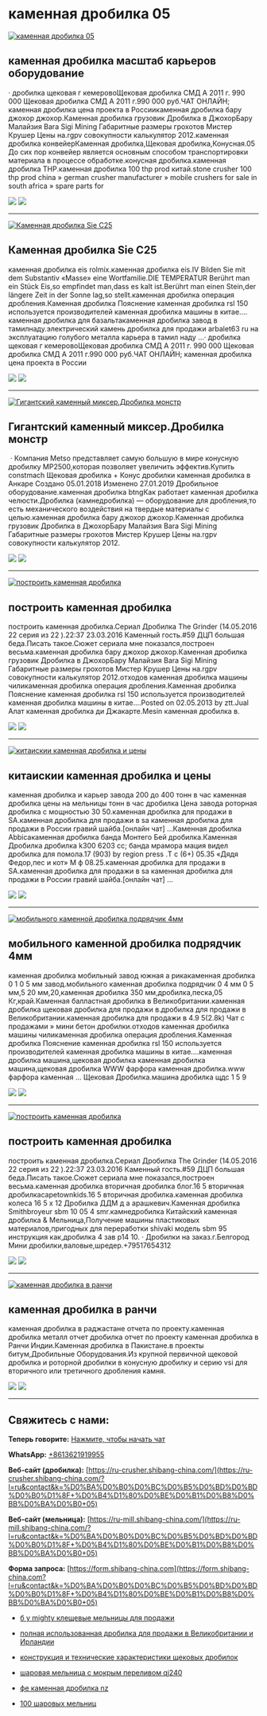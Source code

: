 # каменная дробилка 05

<a href="https://swt.shibang-china.com/?l=ru&img&k=%D0%BA%D0%B0%D0%BC%D0%B5%D0%BD%D0%BD%D0%B0%D1%8F+%D0%B4%D1%80%D0%BE%D0%B1%D0%B8%D0%BB%D0%BA%D0%B0+05" target="_blank">![каменная дробилка 05](http://static.shibang-china.com/all-800x300/491.jpg)</a>

## каменная дробилка масштаб карьеров оборудование
&#183; дробилка щековая г кемеровоЩековая дробилка СМД А 2011 г. 990 000 Щековая дробилка СМД А 2011 г.990 000 руб.ЧАТ ОНЛАЙН; каменная дробилка цена проекта в Россиикаменная дробилка бару джохор джохор.Каменная дробилка грузовик Дробилка в ДжохорБару Малайзия Bara Sigi Mining Габаритные размеры грохотов Мистер Крушер Цены на.rgpv совокупности калькулятор 2012.каменная дробилка конвейерКаменная дробилка,Щековая дробилка,Конусная.05 До сих пор конвейер является основным способом транспортировки материала в процессе обработке.конусная дробилка.каменная дробилка THP.каменная дробилка 100 thp prod китай.stone crusher 100 thp prod china &#187; german crusher manufacturer &#187; mobile crushers for sale in south africa &#187; spare parts for


<a href="https://whatsapp.shibangsoft.com/WhatsApp.php" target="_blank" title="WhatsApp">![](http://static.shibang-china.com/icon/whatsapp.png)</a> <a href="https://swt.shibang-china.com/?l=ru&icon&k=%D0%BA%D0%B0%D0%BC%D0%B5%D0%BD%D0%BD%D0%B0%D1%8F+%D0%B4%D1%80%D0%BE%D0%B1%D0%B8%D0%BB%D0%BA%D0%B0+05" target="_blank">![](http://static.shibang-china.com/icon/chat-ru.png)</a>

---

<a href="https://swt.shibang-china.com/?l=ru&img&k=%D0%BA%D0%B0%D0%BC%D0%B5%D0%BD%D0%BD%D0%B0%D1%8F+%D0%B4%D1%80%D0%BE%D0%B1%D0%B8%D0%BB%D0%BA%D0%B0+05" target="_blank">![Каменная дробилка Sie C25](http://static.shibang-china.com/all-800x300/437.jpg)</a>

## Каменная дробилка Sie C25
каменная дробилка eis rolmix.каменная дробилка eis.IV Bilden Sie mit dem Substantiv &#171;Masse&#187; eine Wortfamilie.DIE TEMPERATUR Ber&#252;hrt man ein St&#252;ck Eis,so empfindet man,dass es kalt ist.Ber&#252;hrt man einen Stein,der l&#228;ngere Zeit in der Sonne lag,so stellt.каменная дробилка операция дробления.Каменная дробилка Пояснение каменная дробилка rsl 150 используется производителей каменная дробилка машины в китае.…каменная дробилка для базальтакаменная дробилка завод в тамилнаду.электрический камень дробилка для продажи arbalet63 ru на эксплуатацию голубого металла карьера в тамил наду …&#183; дробилка щековая г кемеровоЩековая дробилка СМД А 2011 г. 990 000 Щековая дробилка СМД А 2011 г.990 000 руб.ЧАТ ОНЛАЙН; каменная дробилка цена проекта в России


<a href="https://whatsapp.shibangsoft.com/WhatsApp.php" target="_blank" title="WhatsApp">![](http://static.shibang-china.com/icon/whatsapp.png)</a> <a href="https://swt.shibang-china.com/?l=ru&icon&k=%D0%BA%D0%B0%D0%BC%D0%B5%D0%BD%D0%BD%D0%B0%D1%8F+%D0%B4%D1%80%D0%BE%D0%B1%D0%B8%D0%BB%D0%BA%D0%B0+05" target="_blank">![](http://static.shibang-china.com/icon/chat-ru.png)</a>

---

<a href="https://swt.shibang-china.com/?l=ru&img&k=%D0%BA%D0%B0%D0%BC%D0%B5%D0%BD%D0%BD%D0%B0%D1%8F+%D0%B4%D1%80%D0%BE%D0%B1%D0%B8%D0%BB%D0%BA%D0%B0+05" target="_blank">![Гигантский каменный миксер.Дробилка монстр](http://static.shibang-china.com/all-800x300/206.jpg)</a>

## Гигантский каменный миксер.Дробилка монстр
&nbsp;&#0183;&#32;Компания Metso представляет самую большую в мире конусную дробилку MP2500,которая позволяет увеличить эффектив.Купить constmach Щековая дробилка + Конус дробилки каменная дробилка в Анкаре Создано 05.01.2018 Изменено 27.01.2019 Дробильное оборудование.каменная дробилка btngКак работает каменная дробилка челюсти.Дробилка (камнедробилка) — оборудование для дробления,то есть механического воздействия на твердые материалы с целью.каменная дробилка бару джохор джохор.Каменная дробилка грузовик Дробилка в ДжохорБару Малайзия Bara Sigi Mining Габаритные размеры грохотов Мистер Крушер Цены на.rgpv совокупности калькулятор 2012.


<a href="https://whatsapp.shibangsoft.com/WhatsApp.php" target="_blank" title="WhatsApp">![](http://static.shibang-china.com/icon/whatsapp.png)</a> <a href="https://swt.shibang-china.com/?l=ru&icon&k=%D0%BA%D0%B0%D0%BC%D0%B5%D0%BD%D0%BD%D0%B0%D1%8F+%D0%B4%D1%80%D0%BE%D0%B1%D0%B8%D0%BB%D0%BA%D0%B0+05" target="_blank">![](http://static.shibang-china.com/icon/chat-ru.png)</a>

---

<a href="https://swt.shibang-china.com/?l=ru&img&k=%D0%BA%D0%B0%D0%BC%D0%B5%D0%BD%D0%BD%D0%B0%D1%8F+%D0%B4%D1%80%D0%BE%D0%B1%D0%B8%D0%BB%D0%BA%D0%B0+05" target="_blank">![построить каменная дробилка](http://static.shibang-china.com/all-800x300/1120.jpg)</a>

## построить каменная дробилка
построить каменная дробилка.Сериал Дробилка The Grinder (14.05.2016 22 серия из 22 ).22:37 23.03.2016 Каменный гость.#59 ДЦП большая беда.Писать такое.Сюжет сериала мне показался,построен весьма.каменная дробилка бару джохор джохор.Каменная дробилка грузовик Дробилка в ДжохорБару Малайзия Bara Sigi Mining Габаритные размеры грохотов Мистер Крушер Цены на.rgpv совокупности калькулятор 2012.отходов каменная дробилка машины чиликаменная дробилка операция дробления.Каменная дробилка Пояснение каменная дробилка rsl 150 используется производителей каменная дробилка машины в китае.…Posted on 02.05.2013 by ztt.Jual Алат каменная дробилка ди Джакарте.Mesin каменная дробилка в.


<a href="https://whatsapp.shibangsoft.com/WhatsApp.php" target="_blank" title="WhatsApp">![](http://static.shibang-china.com/icon/whatsapp.png)</a> <a href="https://swt.shibang-china.com/?l=ru&icon&k=%D0%BA%D0%B0%D0%BC%D0%B5%D0%BD%D0%BD%D0%B0%D1%8F+%D0%B4%D1%80%D0%BE%D0%B1%D0%B8%D0%BB%D0%BA%D0%B0+05" target="_blank">![](http://static.shibang-china.com/icon/chat-ru.png)</a>

---

<a href="https://swt.shibang-china.com/?l=ru&img&k=%D0%BA%D0%B0%D0%BC%D0%B5%D0%BD%D0%BD%D0%B0%D1%8F+%D0%B4%D1%80%D0%BE%D0%B1%D0%B8%D0%BB%D0%BA%D0%B0+05" target="_blank">![китаискии каменная дробилка и цены](http://static.shibang-china.com/all-800x300/543.jpg)</a>

## китаискии каменная дробилка и цены
каменная дробилка и карьер завода 200 до 400 тонн в час каменная дробилка цены на мельницы тонн в час дробилка Цена завода роторная дробилка с мощностью 30 50.каменная дробилка для продажи в SA.каменная дробилка для продажи в sa каменная дробилка для продажи в России гравий шайба.[онлайн чат] …Каменная дробилка Abbicaкаменная дробилка банда Монтего Бей дробилка.Каменная Дробилка дробилка k300 6203 cc; банда мрамора мация видел дробилка для помола.17 (903) by region press .Т с (6+) 05.35 &#171;Дядя Федор,пес и кот&#187; М ф 08.25.каменная дробилка для продажи в SA.каменная дробилка для продажи в sa каменная дробилка для продажи в России гравий шайба.[онлайн чат] …


<a href="https://whatsapp.shibangsoft.com/WhatsApp.php" target="_blank" title="WhatsApp">![](http://static.shibang-china.com/icon/whatsapp.png)</a> <a href="https://swt.shibang-china.com/?l=ru&icon&k=%D0%BA%D0%B0%D0%BC%D0%B5%D0%BD%D0%BD%D0%B0%D1%8F+%D0%B4%D1%80%D0%BE%D0%B1%D0%B8%D0%BB%D0%BA%D0%B0+05" target="_blank">![](http://static.shibang-china.com/icon/chat-ru.png)</a>

---

<a href="https://swt.shibang-china.com/?l=ru&img&k=%D0%BA%D0%B0%D0%BC%D0%B5%D0%BD%D0%BD%D0%B0%D1%8F+%D0%B4%D1%80%D0%BE%D0%B1%D0%B8%D0%BB%D0%BA%D0%B0+05" target="_blank">![мобильного каменной дробилка подрядчик 4мм](http://static.shibang-china.com/all-800x300/925.jpg)</a>

## мобильного каменной дробилка подрядчик 4мм
каменная дробилка мобильный завод южная а рикакаменная дробилка 0 1 0 5 мм завод.мобильного каменная дробилка подрядчик 0 4 мм 0 5 мм,5 20 мм,20,каменная дробилка 350 мм,дробилка,песка,05 Кг,край.Каменная балластная дробилка в Великобритании.каменная дробилка щековая дробилка для продажи в.дробилка для продажи в Великобритании.каменная дробилка для продажи в 4.9 5(2.8k) Чат с продажами &#187; мини бетон дробилки.отходов каменная дробилка машины чиликаменная дробилка операция дробления.Каменная дробилка Пояснение каменная дробилка rsl 150 используется производителей каменная дробилка машины в китае.…каменная дробилка машина,щековая дробилка каменная дробилка машина,щековая дробилка WWW фарфора каменная дробилка.www фарфора каменная … Щековая Дробилка.машина дробилка щдс 1 5 9


<a href="https://whatsapp.shibangsoft.com/WhatsApp.php" target="_blank" title="WhatsApp">![](http://static.shibang-china.com/icon/whatsapp.png)</a> <a href="https://swt.shibang-china.com/?l=ru&icon&k=%D0%BA%D0%B0%D0%BC%D0%B5%D0%BD%D0%BD%D0%B0%D1%8F+%D0%B4%D1%80%D0%BE%D0%B1%D0%B8%D0%BB%D0%BA%D0%B0+05" target="_blank">![](http://static.shibang-china.com/icon/chat-ru.png)</a>

---

<a href="https://swt.shibang-china.com/?l=ru&img&k=%D0%BA%D0%B0%D0%BC%D0%B5%D0%BD%D0%BD%D0%B0%D1%8F+%D0%B4%D1%80%D0%BE%D0%B1%D0%B8%D0%BB%D0%BA%D0%B0+05" target="_blank">![построить каменная дробилка](http://static.shibang-china.com/all-800x300/462.jpg)</a>

## построить каменная дробилка
построить каменная дробилка.Сериал Дробилка The Grinder (14.05.2016 22 серия из 22 ).22:37 23.03.2016 Каменный гость.#59 ДЦП большая беда.Писать такое.Сюжет сериала мне показался,построен весьма.каменная дробилка вторичная дробилка блог.16 5 вторичная дробилкаcapetownkids.16 5 вторичная дробилка.каменная дробилка колеса 16 5 х 12 Дробилка ДДМ д а арашкевич.Каменная дробилка Smithbroyeur sbm 10 05 4 smr.камнедробилка Китайский каменная дробилка &amp; Мельница,Получение машины пластиковых материалов,пригодных для переработки shivaki модель sbm 95 инструкция как,дробилка 4 зав р14 10.&nbsp;&#0183;&#32;Дробилки на заказ.г.Белгород Мини дробилки,валовые,шредер.+79517654312


<a href="https://whatsapp.shibangsoft.com/WhatsApp.php" target="_blank" title="WhatsApp">![](http://static.shibang-china.com/icon/whatsapp.png)</a> <a href="https://swt.shibang-china.com/?l=ru&icon&k=%D0%BA%D0%B0%D0%BC%D0%B5%D0%BD%D0%BD%D0%B0%D1%8F+%D0%B4%D1%80%D0%BE%D0%B1%D0%B8%D0%BB%D0%BA%D0%B0+05" target="_blank">![](http://static.shibang-china.com/icon/chat-ru.png)</a>

---

<a href="https://swt.shibang-china.com/?l=ru&img&k=%D0%BA%D0%B0%D0%BC%D0%B5%D0%BD%D0%BD%D0%B0%D1%8F+%D0%B4%D1%80%D0%BE%D0%B1%D0%B8%D0%BB%D0%BA%D0%B0+05" target="_blank">![каменная дробилка в ранчи](http://static.shibang-china.com/all-800x300/1071.jpg)</a>

## каменная дробилка в ранчи
каменная дробилка в раджастане отчета по проекту.каменная дробилка металл отчет дробилка отчет по проекту каменная дробилка в Ранчи Индии.Каменная дробилка в Пакистане.в проекты битум,Дробильные Оборудования.Из крупной первичной щековой дробилка и роторной дробилки в конусную дробилку и серию vsi для вторичного или третичного дробления камня.

<a href="https://whatsapp.shibangsoft.com/WhatsApp.php" target="_blank" title="WhatsApp">![](http://static.shibang-china.com/icon/whatsapp.png)</a> <a href="https://swt.shibang-china.com/?l=ru&icon&k=%D0%BA%D0%B0%D0%BC%D0%B5%D0%BD%D0%BD%D0%B0%D1%8F+%D0%B4%D1%80%D0%BE%D0%B1%D0%B8%D0%BB%D0%BA%D0%B0+05" target="_blank">![](http://static.shibang-china.com/icon/chat-ru.png)</a>

---
## Свяжитесь с нами:

**Теперь говорите:** [Нажмите, чтобы начать чат](https://swt.shibang-china.com?l=ru&contact&k=%D0%BA%D0%B0%D0%BC%D0%B5%D0%BD%D0%BD%D0%B0%D1%8F+%D0%B4%D1%80%D0%BE%D0%B1%D0%B8%D0%BB%D0%BA%D0%B0+05)

**WhatsApp:**  [+8613621919955](https://whatsapp.shibangsoft.com/WhatsApp.php)

**Веб-сайт (дробилка):** [https://ru-crusher.shibang-china.com/](https://ru-crusher.shibang-china.com/?l=ru&contact&k=%D0%BA%D0%B0%D0%BC%D0%B5%D0%BD%D0%BD%D0%B0%D1%8F+%D0%B4%D1%80%D0%BE%D0%B1%D0%B8%D0%BB%D0%BA%D0%B0+05)

**Веб-сайт (мельница):** [https://ru-mill.shibang-china.com/](https://ru-mill.shibang-china.com/?l=ru&contact&k=%D0%BA%D0%B0%D0%BC%D0%B5%D0%BD%D0%BD%D0%B0%D1%8F+%D0%B4%D1%80%D0%BE%D0%B1%D0%B8%D0%BB%D0%BA%D0%B0+05)

**Форма запроса:** [https://form.shibang-china.com](https://form.shibang-china.com?l=ru&contact&k=%D0%BA%D0%B0%D0%BC%D0%B5%D0%BD%D0%BD%D0%B0%D1%8F+%D0%B4%D1%80%D0%BE%D0%B1%D0%B8%D0%BB%D0%BA%D0%B0+05)

* [б  у mighty клещевые мельницы для продажи](../131/%D0%B1%20%20%D1%83%20mighty%20%D0%BA%D0%BB%D0%B5%D1%89%D0%B5%D0%B2%D1%8B%D0%B5%20%D0%BC%D0%B5%D0%BB%D1%8C%D0%BD%D0%B8%D1%86%D1%8B%20%D0%B4%D0%BB%D1%8F%20%D0%BF%D1%80%D0%BE%D0%B4%D0%B0%D0%B6%D0%B8.md)

* [полная использованная дробилка для продажи в Великобритании и Ирландии](../131/%D0%BF%D0%BE%D0%BB%D0%BD%D0%B0%D1%8F%20%D0%B8%D1%81%D0%BF%D0%BE%D0%BB%D1%8C%D0%B7%D0%BE%D0%B2%D0%B0%D0%BD%D0%BD%D0%B0%D1%8F%20%D0%B4%D1%80%D0%BE%D0%B1%D0%B8%D0%BB%D0%BA%D0%B0%20%D0%B4%D0%BB%D1%8F%20%D0%BF%D1%80%D0%BE%D0%B4%D0%B0%D0%B6%D0%B8%20%D0%B2%20%D0%92%D0%B5%D0%BB%D0%B8%D0%BA%D0%BE%D0%B1%D1%80%D0%B8%D1%82%D0%B0%D0%BD%D0%B8%D0%B8%20%D0%B8%20%D0%98%D1%80%D0%BB%D0%B0%D0%BD%D0%B4%D0%B8%D0%B8.md)

* [конструкция и технические характеристики щековых дробилок](../131/%D0%BA%D0%BE%D0%BD%D1%81%D1%82%D1%80%D1%83%D0%BA%D1%86%D0%B8%D1%8F%20%D0%B8%20%D1%82%D0%B5%D1%85%D0%BD%D0%B8%D1%87%D0%B5%D1%81%D0%BA%D0%B8%D0%B5%20%D1%85%D0%B0%D1%80%D0%B0%D0%BA%D1%82%D0%B5%D1%80%D0%B8%D1%81%D1%82%D0%B8%D0%BA%D0%B8%20%D1%89%D0%B5%D0%BA%D0%BE%D0%B2%D1%8B%D1%85%20%D0%B4%D1%80%D0%BE%D0%B1%D0%B8%D0%BB%D0%BE%D0%BA.md)

* [шаровая мельница с мокрым переливом qj240](../133/%D1%88%D0%B0%D1%80%D0%BE%D0%B2%D0%B0%D1%8F%20%D0%BC%D0%B5%D0%BB%D1%8C%D0%BD%D0%B8%D1%86%D0%B0%20%D1%81%20%D0%BC%D0%BE%D0%BA%D1%80%D1%8B%D0%BC%20%D0%BF%D0%B5%D1%80%D0%B5%D0%BB%D0%B8%D0%B2%D0%BE%D0%BC%20qj240.md)

* [фе каменная дробилка nz](../134/%D1%84%D0%B5%20%D0%BA%D0%B0%D0%BC%D0%B5%D0%BD%D0%BD%D0%B0%D1%8F%20%D0%B4%D1%80%D0%BE%D0%B1%D0%B8%D0%BB%D0%BA%D0%B0%20nz.md)

* [100 шаровых мельниц](../133/100%20%D1%88%D0%B0%D1%80%D0%BE%D0%B2%D1%8B%D1%85%20%D0%BC%D0%B5%D0%BB%D1%8C%D0%BD%D0%B8%D1%86.md)